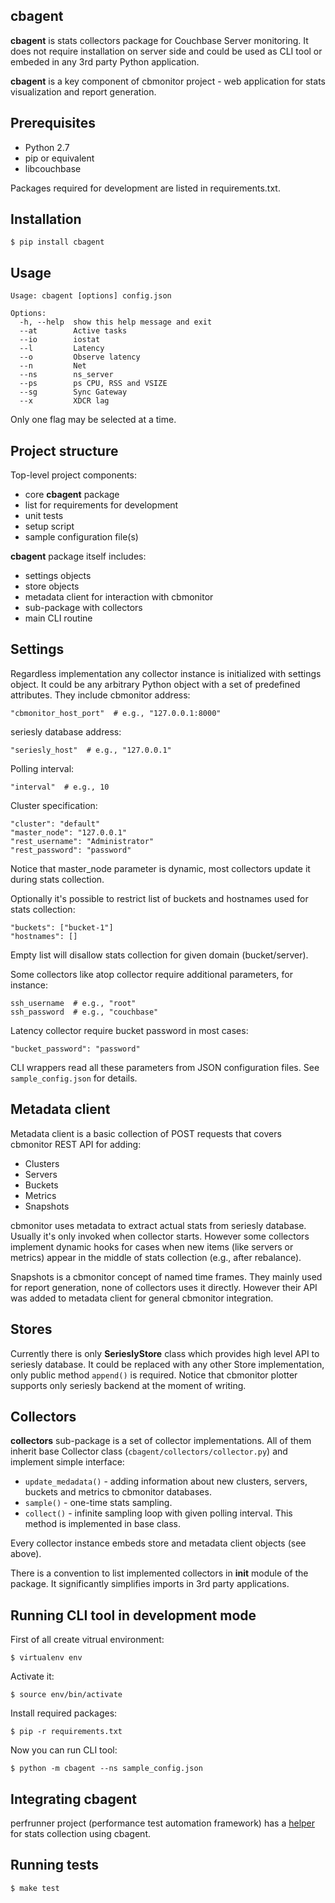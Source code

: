 cbagent
-------

**cbagent** is stats collectors package for Couchbase Server monitoring. It does
not require installation on server side and could be used as CLI tool or embeded
in any 3rd party Python application.

**cbagent** is a key component of cbmonitor project - web application for stats
visualization and report generation.

Prerequisites
-------------

* Python 2.7
* pip or equivalent
* libcouchbase

Packages required for development are listed in requirements.txt.

Installation
------------

    $ pip install cbagent

Usage
-----

    Usage: cbagent [options] config.json

    Options:
      -h, --help  show this help message and exit
      --at        Active tasks
      --io        iostat
      --l         Latency
      --o         Observe latency
      --n         Net
      --ns        ns_server
      --ps        ps CPU, RSS and VSIZE
      --sg        Sync Gateway
      --x         XDCR lag

Only one flag may be selected at a time.

Project structure
-----------------

Top-level project components:

* core **cbagent** package
* list for requirements for development
* unit tests
* setup script
* sample configuration file(s)

**cbagent** package itself includes:

* settings objects
* store objects
* metadata client for interaction with cbmonitor
* sub-package with collectors
* main CLI routine

Settings
--------

Regardless implementation any collector instance is initialized with settings
object. It could be any arbitrary Python object with a set of predefined
attributes. They include cbmonitor address:

    "cbmonitor_host_port"  # e.g., "127.0.0.1:8000"

seriesly database address:

    "seriesly_host"  # e.g., "127.0.0.1"

Polling interval:

    "interval"  # e.g., 10

Cluster specification:

    "cluster": "default"
    "master_node": "127.0.0.1"
    "rest_username": "Administrator"
    "rest_password": "password"

Notice that master_node parameter is dynamic, most collectors update it during
stats collection.

Optionally it's possible to restrict list of buckets and hostnames used for
stats collection:

    "buckets": ["bucket-1"]
    "hostnames": []

Empty list will disallow stats collection for given domain (bucket/server).

Some collectors like atop collector require additional parameters, for instance:

    ssh_username  # e.g., "root"
    ssh_password  # e.g., "couchbase"

Latency collector require bucket password in most cases:

    "bucket_password": "password"

CLI wrappers read all these parameters from JSON configuration files. See
``sample_config.json`` for details.

Metadata client
---------------

Metadata client is a basic collection of POST requests that covers cbmonitor
REST API for adding:

* Clusters
* Servers
* Buckets
* Metrics
* Snapshots

cbmonitor uses metadata to extract actual stats from seriesly database. Usually
it's only invoked when collector starts. However some collectors implement
dynamic hooks for cases when new items (like servers or metrics) appear in the
middle of stats collection (e.g., after rebalance).

Snapshots is a cbmonitor concept of named time frames. They mainly used for
report generation, none of collectors uses it directly. However their API was
added to metadata client for general cbmonitor integration.

Stores
------

Currently there is only **SerieslyStore** class which provides high level API
to seriesly database. It could be replaced with any other Store implementation,
only public method ``append()`` is required. Notice that cbmonitor plotter
supports only seriesly backend at the moment of writing.

Collectors
----------

**collectors** sub-package is a set of collector implementations. All of them
inherit base Collector class (``cbagent/collectors/collector.py``) and implement
simple interface:

* ``update_medadata()`` - adding information about new clusters, servers,
buckets and metrics to cbmonitor databases.
* ``sample()`` - one-time stats sampling.
* ``collect()`` - infinite sampling loop with given polling interval. This
method is implemented in base class.

Every collector instance embeds store and metadata client objects (see above).

There is a convention to list implemented collectors in __init__ module of the
package. It significantly simplifies imports in 3rd party applications.

Running CLI tool in development mode
----------------------------------------

First of all create vitrual environment:

    $ virtualenv env

Activate it:

    $ source env/bin/activate

Install required packages:

    $ pip -r requirements.txt

Now you can run CLI tool:

    $ python -m cbagent --ns sample_config.json

Integrating cbagent
-------------------

perfrunner project (performance test automation framework) has a
[helper](https://github.com/pavel-paulau/perfrunner/blob/master/perfrunner/helpers/cbmonitor.py)
for stats collection using cbagent.

Running tests
-------------

    $ make test
